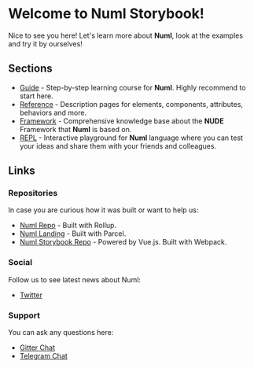 # Welcome to Numl Storybook!

Nice to see you here! Let's learn more about **Numl**, look at the examples and try it by ourselves!

## Sections

* [Guide](/guide/what-is-numl.md) - Step-by-step learning course for **Numl**. Highly recommend to start here.
* [Reference](/reference/elements/nu-el.md) - Description pages for elements, components, attributes, behaviors and more.
* [Framework](/framework/what-is-nude.md) - Comprehensive knowledge base about the **NUDE** Framework that **Numl** is based on.
* [REPL](/repl) - Interactive playground for **Numl** language where you can test your ideas and share them with your friends and colleagues.

## Links

### Repositories

In case you are curious how it was built or want to help us:

* [Numl Repo](!https://github.com/tenphi/numl) - Built with Rollup.
* [Numl Landing](!https://github.com/tenphi/numl.design) - Built with Parcel.
* [Numl Storybook Repo](!https://github.com/tenphi/numl-storybook) - Powered by Vue.js. Built with Webpack.

### Social

Follow us to see latest news about Numl:

* [Twitter](!https://twitter.com/numldesign)

### Support

You can ask any questions here:

* [Gitter Chat](!https://gitter.im/tenphi/numl?utm_source=share-link&utm_medium=link&utm_campaign=share-link)
* [Telegram Chat](!https://tele.click/numldesign)

